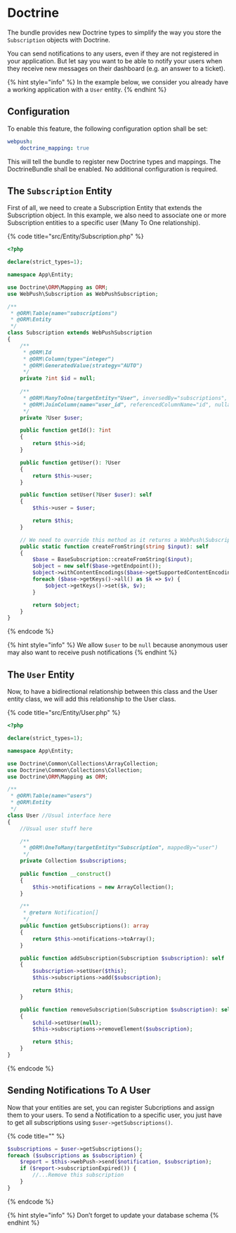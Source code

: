 # Doctrine

The bundle provides new Doctrine types to simplify the way you store the `Subscription` objects with Doctrine.

You can send notifications to any users, even if they are not registered in your application. But let say you want to be able to notify your users when they receive new messages on their dashboard \(e.g. an answer to a ticket\).

{% hint style="info" %}
In the example below, we consider you already have a working application with a `User` entity.
{% endhint %}

## Configuration

To enable this feature, the following configuration option  shall be set:

```yaml
webpush:
    doctrine_mapping: true
```

This will tell the bundle to register new Doctrine types and mappings. The DoctrineBundle shall be enabled. No additional configuration is required.

## The `Subscription` Entity

First of all, we need to create a Subscription Entity that extends the Subscription object. In this example, we also need to associate one or more Subscription entities to a specific user \(Many To One relationship\).

{% code title="src/Entity/Subscription.php" %}
```php
<?php

declare(strict_types=1);

namespace App\Entity;

use Doctrine\ORM\Mapping as ORM;
use WebPush\Subscription as WebPushSubscription;

/**
 * @ORM\Table(name="subscriptions")
 * @ORM\Entity
 */
class Subscription extends WebPushSubscription
{
    /**
     * @ORM\Id
     * @ORM\Column(type="integer")
     * @ORM\GeneratedValue(strategy="AUTO")
     */
    private ?int $id = null;
    
    /**
     * @ORM\ManyToOne(targetEntity="User", inversedBy="subscriptions", cascade={"persist"})
     * @ORM\JoinColumn(name="user_id", referencedColumnName="id", nullable="true")
     */
    private ?User $user;

    public function getId(): ?int
    {
        return $this->id;
    }

    public function getUser(): ?User
    {
        return $this->user;
    }

    public function setUser(?User $user): self
    {
        $this->user = $user;

        return $this;
    }

    // We need to override this method as it returns a WebPush\Subscription and we want an entity
    public static function createFromString(string $input): self
    {
        $base = BaseSubscription::createFromString($input);
        $object = new self($base->getEndpoint());
        $object->withContentEncodings($base->getSupportedContentEncodings());
        foreach ($base->getKeys()->all() as $k => $v) {
            $object->getKeys()->set($k, $v);
        }

        return $object;
    }
}
```
{% endcode %}

{% hint style="info" %}
We allow `$user` to be `null` because anonymous user may also want to receive push notifications
{% endhint %}

## The `User` Entity

Now, to have a bidirectional relationship between this class and the User entity class, we will add this relationship to the User class.

{% code title="src/Entity/User.php" %}
```php
<?php

declare(strict_types=1);

namespace App\Entity;

use Doctrine\Common\Collections\ArrayCollection;
use Doctrine\Common\Collections\Collection;
use Doctrine\ORM\Mapping as ORM;

/**
 * @ORM\Table(name="users")
 * @ORM\Entity
 */
class User //Usual interface here
{
    //Usual user stuff here

    /**
     * @ORM\OneToMany(targetEntity="Subscription", mappedBy="user")
     */
    private Collection $subscriptions;
    
    public function __construct()
    {
        $this->notifications = new ArrayCollection();
    }

    /**
     * @return Notification[]
     */
    public function getSubscriptions(): array
    {
        return $this->notifications->toArray();
    }

    public function addSubscription(Subscription $subscription): self
    {
        $subscription->setUser($this);
        $this->subscriptions->add($subscription);

        return $this;
    }

    public function removeSubscription(Subscription $subscription): self
    {
        $child->setUser(null);
        $this->subscriptions->removeElement($subscription);

        return $this;
    }
}
```
{% endcode %}

## Sending Notifications To A User

Now that your entities are set, you can register Subcriptions and assign them to your users. To send a Notification to a specific user, you just have to get all subscriptions using `$user->getSubscriptions()`.

{% code title="" %}
```php
$subscriptions = $user->getSubscriptions();
foreach ($subscriptions as $subscription) {
    $report = $this->webPush->send($notification, $subscription);
    if ($report->subscriptionExpired()) {
        //...Remove this subscription
    }
}
```
{% endcode %}

{% hint style="info" %}
Don’t forget to update your database schema
{% endhint %}

